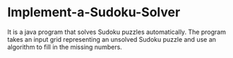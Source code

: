 # Implement-a-Sudoku-Solver
It is a java  program that solves Sudoku puzzles automatically. The program takes an input grid representing an unsolved Sudoku puzzle and use an algorithm to fill in the missing numbers.
